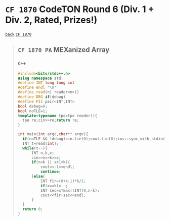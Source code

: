 <link id="style_css" rel="stylesheet" type="text/css" href="/OJ_ans/style.css">

# `CF 1870` CodeTON Round 6 (Div. 1 + Div. 2, Rated, Prizes!)

[`back`](../) [`CF 1870`](https://codeforces.com/contest/1870)

> ## `CF 1870 PA` MEXanized Array
>
> ### `C++`
>
> ```c++
> #include<bits/stdc++.h>
> using namespace std;
> #define INT long long int
> #define endl "\n"
> #define read(n) reader<n>()
> #define DBG if(debug)
> #define PII pair<INT,INT>
> bool debug=0;
> bool noTLE=1;
> template<typename tpe>tpe reader(){
> 	tpe re;cin>>re;return re;
> }
>
> int main(int argc,char** argv){
> 	if(noTLE && !debug)cin.tie(0);cout.tie(0);ios::sync_with_stdio(0);
> 	INT t=read(int);
> 	while(t--){
> 		INT n,k,x;
> 		cin>>n>>k>>x;
> 		if(n<k || x+1<k){
> 			cout<<-1<<endl;
> 			continue;
> 		}else{
> 			INT fir=(0+k-1)*k/2;
> 			if(x==k)x--;
> 			INT sec=x*max((INT)0,n-k);
> 			cout<<fir+sec<<endl;
> 		}
> 	}
> 	return 0;
> }
> ```
